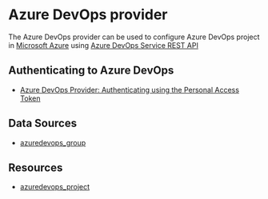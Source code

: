 # Azure DevOps provider

The Azure DevOps provider can be used to configure Azure DevOps project in [Microsoft Azure](https://azure.microsoft.com/en-us/) using [Azure DevOps Service REST API](https://docs.microsoft.com/en-us/rest/api/azure/devops/?view=azure-devops-rest-5.1)

## Authenticating to Azure DevOps

* [Azure DevOps Provider: Authenticating using the Personal Access Token](docs/guides/authenticating_using_the_personal_access_token.md)

## Data Sources

* [azuredevops_group](docs/d/group.md)

## Resources

* [azuredevops_project](docs/r/project.md)
